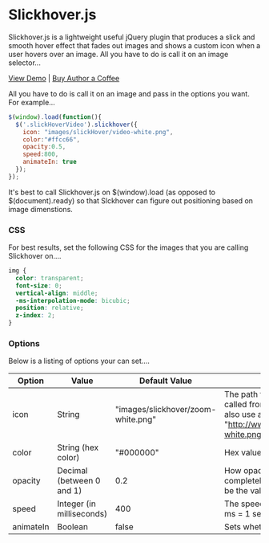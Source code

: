 Slickhover.js
==========

Slickhover.js is a lightweight useful jQuery plugin that produces a slick and smooth hover effect that fades out images and shows a custom icon when a user hovers over an image. All you have to do is call it on an image selector...

[View Demo](http://9bitstudios.github.io/slickhover/) | [Buy Author a Coffee](https://www.paypal.com/cgi-bin/webscr?cmd=_s-xclick&hosted_button_id=NNCJ79B2W6MUL)

All you have to do is call it on an image and pass in the options you want. For example...

```javascript
$(window).load(function(){
  $('.slickHoverVideo').slickhover({
    icon: "images/slickHover/video-white.png",
    color:"#ffcc66",
    opacity:0.5,
    speed:800,
    animateIn: true
  });
});
```

It's best to call Slickhover.js on $(window).load (as opposed to $(document).ready) so that Slckhover can figure out positioning based on image dimenstions.

### CSS

For best results, set the following CSS for the images that you are calling Slickhover on....

```css
img {
  color: transparent;
  font-size: 0;
  vertical-align: middle;
  -ms-interpolation-mode: bicubic;
  position: relative;
  z-index: 2;
}
```

### Options

Below is a listing of options your can set....

| Option | Value | Default Value | Description | Example |
| --- | --- | --- | --- | --- |
| icon | String | "images/slickhover/zoom-white.png" | The path to the icon (relative to the place slickhover is called from -- not the location of the .js file.) You could also use an absolute path e.g. "http://www.9bitStudios.com/images/slickhover/zoom-white.png" | icon: "images/slickHover/video-white.png" |
color |  String (hex color) | "#000000" | Hex value that changes the color of the overlay | color: "#000033"
opacity | Decimal (between 0 and 1) | 0.2 | How opaque to make the image, with 0 being completely opaque and 1 having no opacity. 0.5 would be the value in-between | opacity: 0.6
speed | Integer (in milliseconds) | 400 | The speed of the fade and animation transition. 1000 ms = 1 second | speed: 800
animateIn | Boolean | false | Sets whether or not to animate the icon in on hover. | animateIn: true

